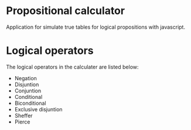 # Propositional calculator

Application for simulate true tables for logical propositions with javascript.

# Logical operators

The logical operators in the calculater are listed below:

 * Negation 
 * Disjuntion
 * Conjuntion
 * Conditional
 * Biconditional
 * Exclusive disjuntion
 * Sheffer
 * Pierce